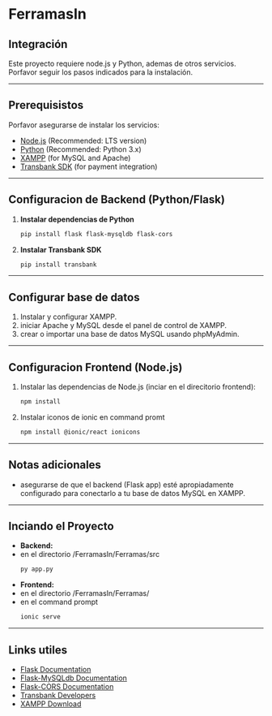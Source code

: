 # FerramasIn

## Integración

Este proyecto requiere node.js y Python, ademas de otros servicios. Porfavor seguir los pasos indicados para la instalación.

---

## Prerequisistos

Porfavor asegurarse de instalar los servicios:

- [Node.js](https://nodejs.org/) (Recommended: LTS version)
- [Python](https://www.python.org/) (Recommended: Python 3.x)
- [XAMPP](https://www.apachefriends.org/download.html) (for MySQL and Apache)
- [Transbank SDK](https://www.transbankdevelopers.cl) (for payment integration)

---

## Configuracion de Backend (Python/Flask)

1. **Instalar dependencias de Python**  

   ```bash
   pip install flask flask-mysqldb flask-cors
   ```

2. **Instalar Transbank SDK**

   ```bash
   pip install transbank
   ```
---

## Configurar base de datos

1. Instalar y configurar XAMPP.
2. iniciar Apache y MySQL desde el panel de control de XAMPP.
3. crear o importar una base de datos MySQL usando phpMyAdmin.

---

## Configuracion Frontend (Node.js)

1. Instalar las dependencias de Node.js (inciar en el direcitorio frontend):

   ```bash
   npm install
   ```
2. Instalar iconos de ionic en command promt

   ```bash
   npm install @ionic/react ionicons
   ```
---

##  Notas adicionales

- asegurarse de que el backend (Flask app) esté apropiadamente configurado para conectarlo a tu base de datos MySQL en XAMPP.
---

## Inciando el Proyecto

- **Backend:**
- en el directorio /FerramasIn/Ferramas/src 
  ```bash
  py app.py
  ```
- **Frontend:**
- en el directorio /FerramasIn/Ferramas/
- en el  command prompt
  ```bash
  ionic serve
  ```

---

## Links utiles

- [Flask Documentation](https://flask.palletsprojects.com/)
- [Flask-MySQLdb Documentation](https://flask-mysqldb.readthedocs.io/)
- [Flask-CORS Documentation](https://flask-cors.readthedocs.io/)
- [Transbank Developers](https://www.transbankdevelopers.cl/)
- [XAMPP Download](https://www.apachefriends.org/download.html)
